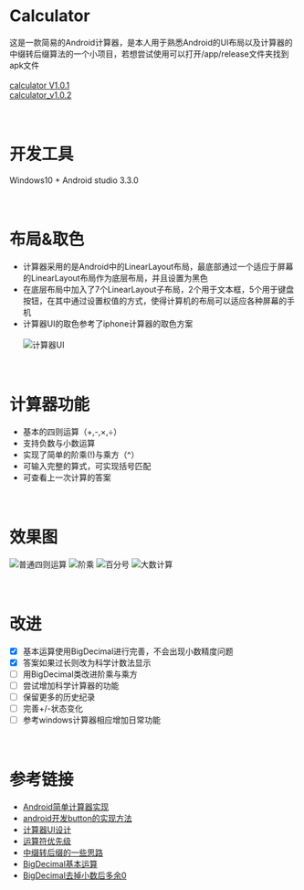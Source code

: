 # Calculator
这是一款简易的Android计算器，是本人用于熟悉Android的UI布局以及计算器的中缀转后缀算法的一个小项目，若想尝试使用可以打开/app/release文件夹找到apk文件<br/><br/>
[calculator V1.0.1](https://github.com/PCSKY/Calculator/blob/master/app/release/calculator_V1.0_C1release.apk)
<br/>
[calculator_v1.0.2](https://github.com/PCSKY/Calculator/blob/master/app/release/calculator_V1.0_C2release.apk)
<br/><br/><br/>
# 开发工具
Windows10 + Android studio 3.3.0
<br/><br/><br/>
# 布局&取色
* 计算器采用的是Android中的LinearLayout布局，最底部通过一个适应于屏幕的LinearLayout布局作为底层布局，并且设置为黑色
* 在底层布局中加入了7个LinearLayout子布局，2个用于文本框，5个用于键盘按钮，在其中通过设置权值的方式，使得计算机的布局可以适应各种屏幕的手机
* 计算器UI的取色参考了iphone计算器的取色方案<br/><br/>
![计算器UI](https://github.com/PCSKY/Calculator/blob/master/img/calculatorUI.png)
<br/><br/><br/>
# 计算器功能
* 基本的四则运算（+,-,×,÷）
* 支持负数与小数运算
* 实现了简单的阶乘(!)与乘方（^）
* 可输入完整的算式，可实现括号匹配
* 可查看上一次计算的答案
<br/><br/><br/>
# 效果图
![普通四则运算](https://github.com/PCSKY/Calculator/blob/master/img/runTest1.png)
![阶乘](https://github.com/PCSKY/Calculator/blob/master/img/runTest2.png)
![百分号](https://github.com/PCSKY/Calculator/blob/master/img/runTest3.png)
![大数计算](https://github.com/PCSKY/Calculator/blob/master/img/runTest4.png)
<br/><br/><br/>
# 改进
- [x] 基本运算使用BigDecimal进行完善，不会出现小数精度问题
- [x] 答案如果过长则改为科学计数法显示
- [ ] 用BigDecimal类改进阶乘与乘方
- [ ] 尝试增加科学计算器的功能  
- [ ] 保留更多的历史纪录
- [ ] 完善+/-状态变化
- [ ] 参考windows计算器相应增加日常功能
<br/><br/><br/>
# 参考链接
* [Android简单计算器实现](https://blog.csdn.net/sakurakider/article/details/76283801) <br/>
* [android开发button的实现方法](https://blog.csdn.net/qq_37570066/article/details/77431474) <br/>
* [计算器UI设计](http://www.sj33.cn/digital/uisj/201609/46378.html) <br/>
* [运算符优先级](https://baike.baidu.com/item/运算符优先级/4752611?fr=aladdin#2) <br/>
* [中缀转后缀的一些思路](https://blog.csdn.net/BaiBai_Yazi/article/details/83215521) <br/>
* [BigDecimal基本运算](https://blog.csdn.net/haiyinshushe/article/details/82721234) <br/>
* [BigDecimal去掉小数后多余0](https://blog.csdn.net/qq_33157666/article/details/79585225) <br/>
